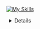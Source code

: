 <!--Icons-->
<div align="center">

<!--End Icons-->
[![My Skills](https://skillicons.dev/icons?i=html,css,bootstrap,tailwind,js,python)](https://skillicons.dev)


<details>
  
![Alt text](https://spotify-recently-played-readme.vercel.app/api?user=31t5ldnl22dk6cziqtedriwbgera)
</details>
</div>


